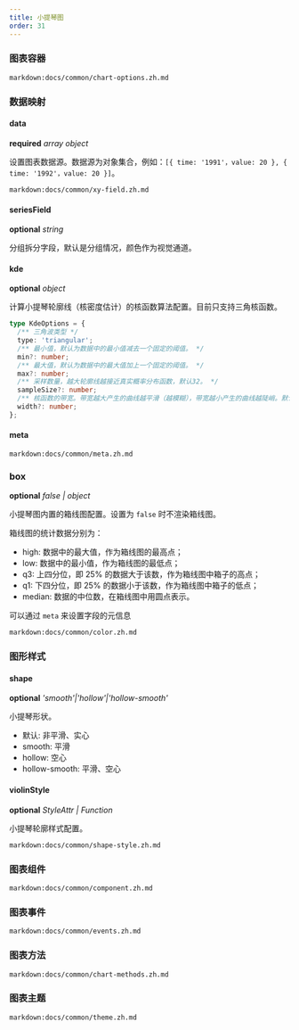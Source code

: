 ```yaml
---
title: 小提琴图
order: 31
---
```


### 图表容器

`markdown:docs/common/chart-options.zh.md`

### 数据映射

#### data

<description>**required** _array object_</description>

设置图表数据源。数据源为对象集合，例如：`[{ time: '1991'，value: 20 }, { time: '1992'，value: 20 }]`。

`markdown:docs/common/xy-field.zh.md`

#### seriesField

<description>**optional** _string_</description>

分组拆分字段，默认是分组情况，颜色作为视觉通道。

#### kde

<description>**optional** _object_</description>

计算小提琴轮廓线（核密度估计）的核函数算法配置。目前只支持三角核函数。

```ts
type KdeOptions = {
  /** 三角波类型 */
  type: 'triangular';
  /** 最小值，默认为数据中的最小值减去一个固定的阈值。 */
  min?: number;
  /** 最大值，默认为数据中的最大值加上一个固定的阈值。 */
  max?: number;
  /** 采样数量，越大轮廓线越接近真实概率分布函数，默认32。 */
  sampleSize?: number;
  /** 核函数的带宽。带宽越大产生的曲线越平滑（越模糊），带宽越小产生的曲线越陡峭。默认3。 */
  width?: number;
};
```

#### meta

`markdown:docs/common/meta.zh.md`


### box

<description>**optional** _false | object_</description>

小提琴图内置的箱线图配置。设置为 `false` 时不渲染箱线图。

箱线图的统计数据分别为：

- high: 数据中的最大值，作为箱线图的最高点；
- low: 数据中的最小值，作为箱线图的最低点；
- q3: 上四分位，即 25% 的数据大于该数，作为箱线图中箱子的高点；
- q1: 下四分位，即 25% 的数据小于该数，作为箱线图中箱子的低点；
- median: 数据的中位数，在箱线图中用圆点表示。

可以通过 `meta` 来设置字段的元信息

<playground path="more-plots/violin/demo/tooltip.ts" rid="tooltip-meta"></playground>

`markdown:docs/common/color.zh.md`


### 图形样式

#### shape

<description>**optional** _'smooth'|'hollow'|'hollow-smooth'_</description>

小提琴形状。
* 默认: 非平滑、实心
* smooth: 平滑
* hollow: 空心
* hollow-smooth: 平滑、空心

#### violinStyle

<description>**optional** _StyleAttr | Function_</description>

小提琴轮廓样式配置。

`markdown:docs/common/shape-style.zh.md`

### 图表组件

`markdown:docs/common/component.zh.md`

### 图表事件

`markdown:docs/common/events.zh.md`

### 图表方法

`markdown:docs/common/chart-methods.zh.md`

### 图表主题

`markdown:docs/common/theme.zh.md`
